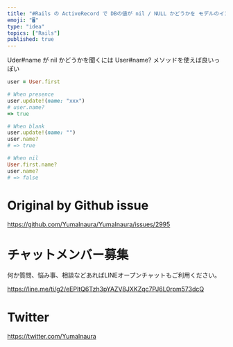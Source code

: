 ```yaml
---
title: "#Rails の ActiveRecord で DBの値が nil / NULL かどうかを モデルのインスタンスに問うメソッド"
emoji: "🖥"
type: "idea"
topics: ["Rails"]
published: true
---
```


Uder#name が nil かどうかを聞くには User#name? メソッドを使えば良いっぽい

```rb
user = User.first

# When presence
user.update!(name: "xxx")
# user.name?
=> true

# When blank
user.update!(name: "")
user.name?
# => true

# When nil
User.first.name?
user.name?
# => false

```


# Original by Github issue

https://github.com/YumaInaura/YumaInaura/issues/2995








<!-- Update From Qiita API -->

# チャットメンバー募集


何か質問、悩み事、相談などあればLINEオープンチャットもご利用ください。

https://line.me/ti/g2/eEPltQ6Tzh3pYAZV8JXKZqc7PJ6L0rpm573dcQ





# Twitter


https://twitter.com/YumaInaura


<!-- Update From Qiita API -->


